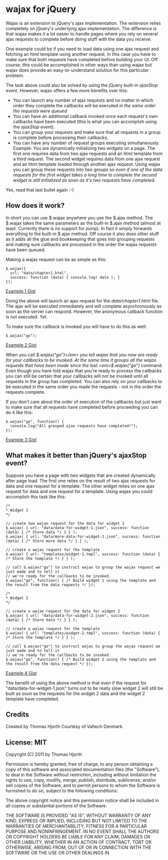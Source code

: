 # wajax for jQuery

Wajax is an extension to jQuery's ajax implementation. The extension relies completely on jQuery's underlying ajax implementation. The difference is that wajax makes it a lot easier to handle pages where you rely on several ajax requests to complete before doing stuff with the data you receive.

One example could be if you need to load data using one ajax request and fetching an html template using another request. In this case you have to make sure that both requests have completed before building your UI. Off course, this could be accomplished in other ways than using wajax but wajax does provide an easy-to-understand solution for this particular problem.

The task above could also be solved by using the jQuery built-in <em>ajaxStop</em> event. However, wajax offers a few more benefits over this:

* You can launch any number of ajax requests and no matter in which order they complete the callbacks will be executed <em>in the same order the requests were queued</em>
* You can have an additional callback invoked once each request's own callbacks have been executed (this is what you can accomplish using the <em>ajaxStop</em> event).
* You can group your requests and make sure that all requests in a group is complete before processing their callbacks. 
* You can have any number of request groups executing simultaneously. Example: You are dynamically initializing two widgets on a page. The first one requires data from two ajax requests and an html template from a third request. The second widget requires data from one ajax request and an html template loaded through another ajax request. Using wajax you can group these requests into two groups so *even if one of the data requests for the first widget takes a long time to complete the second widget is still initialized as soon as it's two requests have completed*.

Yes, read that last bullet again :-)

## How does it work?

In short you can use $.wajax anywhere you use the $.ajax method. The $.wajax takes the same parameters as the built-in $.ajax method (almost at least. Currently there is no support for jsonp). In fact it simply forwards everything to the built-in $.ajax method. Off course it also does other stuff as it adds all the glue and bookkeeping that goes into grouping requests and making sure callbacks are processed in the order the wajax requests have been queued.

Making a wajax request can be as simple as this:

	$.wajax({
	  url: "data/chapter1.html",
	  success: function (data) { console.log( data ); }
	});

<a href="https://gist.github.com/1031267">Example 1 Gist</a>

Doing the above will launch an ajax request for the <em>data/chapter1.html</em> file. The ajax will be executed immediately and will complete asynchronously as soon as the server can respond. However, the anonymous callback function is not executed. Yet.

To make sure the callback is invoked you will have to do this as well:

	$.wajax("go");

<a href="https://gist.github.com/1031273">Example 2 Gist</a>

When you call <em>$.wajax("go")</em> you tell wajax that you now are ready for your callbacks to be invoked. At the same time it groups all the wajax requests that have been made since the last <em>$.wajax("go")</em> command. Even though you have told wajax that you're ready to process the callbacks you can still be certain that your callbacks will *not* be invoked until all requests in the group has completed. You can also rely on your callbacks to be executed in the same order you made the requests - not in the order the requests complete.

If you don't care about the order of execution of the callbacks but just want to make sure that all requests have completed before proceeding you can do it like this:

	$.wajax("go", function() {
	  console.log("All grouped ajax requests have completed!");
	});

<a href="https://gist.github.com/1031286">Example 3 Gist</a>

## What makes it better than jQuery's ajaxStop event?

Suppose you have a page with two widgets that are created dynamically after page load. The first one relies on the result of two ajax requests for data and one request for a template. The other widget relies on one ajax request for data and one request for a template. Using wajax you could accomplish this task like this:

	/*
	* Widget 1
	*/
	
	// create two wajax request for the data for widget 1
	$.wajax( { url: "data/data-for-widget-1.json", success: function (data) { /* Store data */ } } );
	$.wajax( { url: "data/more-data-for-widget-1.json", success: function (data) { /* Store more data */ } } );

	// create a wajax request for the template
	$.wajax( { url: "templates/widget-1.tmpl", success: function (data) { /* Store the template */ } } );

	// call $.wajax("go") to instruct wajax to group the wajax request we just made and to tell it
	// we're ready for the callbacks to be invoked.
	$.wajax("go", function() { /* Build widget 1 using the template and the result from the data requests */ });

	/*
	* Widget 2
	*/
	
	// create a wajax request for the data for widget 2
	$.wajax( { url: "data/data-for-widget-2.json", success: function (data) { /* Store data */ } } );

	// create a wajax request for the template
	$.wajax( { url: "templates/widget-2.tmpl", success: function (data) { /* Store the template */ } } );

	// call $.wajax("go") to instruct wajax to group the wajax request we just made and to tell it
	// we're ready for the callbacks to be invoked.
	$.wajax("go", function() { /* Build widget 2 using the template and the result from the data request */ });

<a href="https://gist.github.com/1031322">Example 4 Gist</a>

The benefit of using the above method is that even if the request for "data/data-for-widget-1.json" turns out to be really slow widget 2 will still be built as soon as the requests for the widget 2 data and the widget 2 template have completed.

## Credits

Created by Thomas Hjorth Courtesy of Valtech Denmark.

## License: MIT

Copyright (C) 2011 by Thomas Hjorth

Permission is hereby granted, free of charge, to any person obtaining a copy
of this software and associated documentation files (the "Software"), to deal
in the Software without restriction, including without limitation the rights
to use, copy, modify, merge, publish, distribute, sublicense, and/or sell
copies of the Software, and to permit persons to whom the Software is
furnished to do so, subject to the following conditions:

The above copyright notice and this permission notice shall be included in
all copies or substantial portions of the Software.

THE SOFTWARE IS PROVIDED "AS IS", WITHOUT WARRANTY OF ANY KIND, EXPRESS OR
IMPLIED, INCLUDING BUT NOT LIMITED TO THE WARRANTIES OF MERCHANTABILITY,
FITNESS FOR A PARTICULAR PURPOSE AND NONINFRINGEMENT. IN NO EVENT SHALL THE
AUTHORS OR COPYRIGHT HOLDERS BE LIABLE FOR ANY CLAIM, DAMAGES OR OTHER
LIABILITY, WHETHER IN AN ACTION OF CONTRACT, TORT OR OTHERWISE, ARISING FROM,
OUT OF OR IN CONNECTION WITH THE SOFTWARE OR THE USE OR OTHER DEALINGS IN



